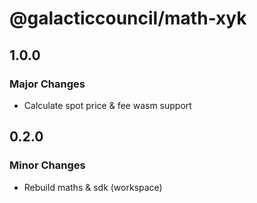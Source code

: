 # @galacticcouncil/math-xyk

## 1.0.0

### Major Changes

- Calculate spot price & fee wasm support

## 0.2.0

### Minor Changes

- Rebuild maths & sdk (workspace)
